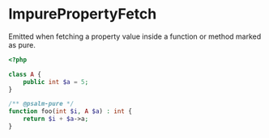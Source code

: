 # ImpurePropertyFetch

Emitted when fetching a property value inside a function or method marked as pure.

```php
<?php

class A {
    public int $a = 5;
}

/** @psalm-pure */
function foo(int $i, A $a) : int {
    return $i + $a->a;
}
```
